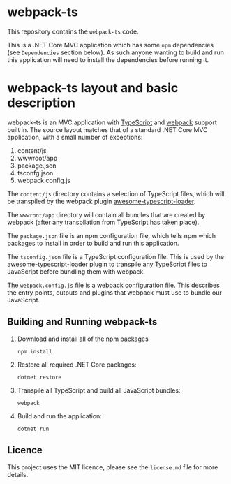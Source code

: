 # webpack-ts
This repository contains the `webpack-ts` code.

This is a .NET Core MVC application which has some `npm` dependencies (see `Dependencies` section below). As such anyone wanting to build and run this application will need to install the dependencies before running it.

# webpack-ts layout and basic description

webpack-ts is an MVC application with [TypeScript](https://www.typescriptlang.org/) and [webpack](https://webpack.js.org/) support built in. The source layout matches that of a standard .NET Core MVC application, with a small number of exceptions:

1. content/js
1. wwwroot/app
1. package.json
1. tsconfg.json
1. webpack.config.js

The `content/js` directory contains a selection of TypeScript files, which will be transpiled by the webpack plugin [awesome-typescript-loader](https://github.com/s-panferov/awesome-typescript-loader).

The `wwwroot/app` directory will contain all bundles that are created by webpack (after any transpilation from TypeScript has taken place).

The `package.json` file is an npm configuration file, which tells npm which packages to install in order to build and run this application.

The `tsconfig.json` file is a TypeScript configuration file. This is used by the awesome-typescript-loader plugin to transpile any TypeScript files to JavaScript before bundling them with webpack.

The `webpack.config.js` file is a webpack configuration file. This describes the entry points, outputs and plugins that webpack must use to bundle our JavaScript.

## Building and Running webpack-ts

1. Download and install all of the npm packages

    `npm install`

1. Restore all required .NET Core packages:

    `dotnet restore`

1. Transpile all TypeScript and build all JavaScript bundles:

    `webpack`

1. Build and run the application:

    `dotnet run`

## Licence

This project uses the MIT licence, please see the `license.md` file for more details.
